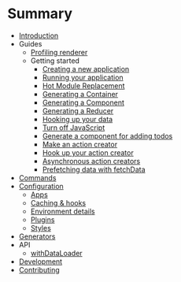 # Summary

* [Introduction](/README.md)
* Guides
    * [Profiling renderer](/docs/guides/ProfilingRenderer.md)
    * Getting started
        * [Creating a new application](/docs/gettingStarted/CreatingNewApp.md)
        * [Running your application](/docs/gettingStarted/RunningApp.md)
        * [Hot Module Replacement](/docs/gettingStarted/HotModuleReplacement.md)
        * [Generating a Container](/docs/gettingStarted/GeneratingContainer.md)
        * [Generating a Component](/docs/gettingStarted/GeneratingComponent.md)
        * [Generating a Reducer](/docs/gettingStarted/GeneratingReducer.md)
        * [Hooking up your data](/docs/gettingStarted/HookingUpData.md)
        * [Turn off JavaScript](/docs/gettingStarted/TurnOffJavaScript.md)
        * [Generate a component for adding todos](/docs/gettingStarted/GenerateСomponentTodos.md)
        * [Make an action creator](/docs/gettingStarted/MakeActionCreator.md)
        * [Hook up your action creator](/docs/gettingStarted/HookUpActionCreator.md)
        * [Asynchronous action creators](/docs/gettingStarted/AsynchronousActionCreators.md)
        * [Prefetching data with fetchData](/docs/gettingStarted/PrefetchingWithFetchData.md)
* [Commands](/docs/Commands.md)
* [Configuration](/docs/Configuration.md)
    * [Apps](/docs/configuration/Apps.md)
    * [Caching & hooks](/docs/configuration/CachingAndHooks.md)
    * [Environment details](/docs/configuration/EnvDetails.md)
    * [Plugins](/docs/configuration/Plugins.md)
    * [Styles](/docs/configuration/Styles.md)
* [Generators](/docs/Generators.md)
* API
    * [withDataLoader](/docs/api/withDataLoader.md)
* [Development](/docs/Development.md)
* [Contributing](/CONTRIBUTING.md)
